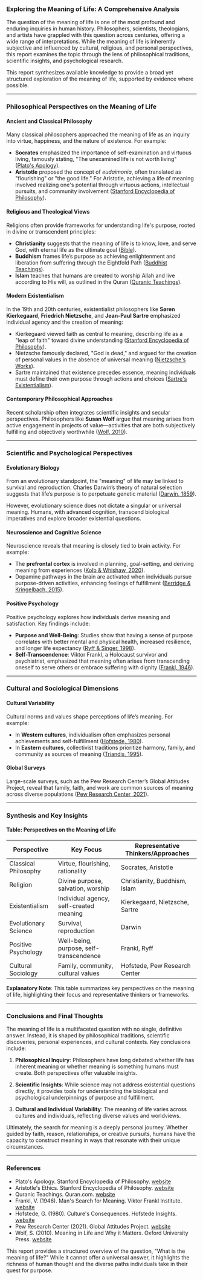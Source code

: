 ### Exploring the Meaning of Life: A Comprehensive Analysis

The question of the meaning of life is one of the most profound and enduring inquiries in human history. Philosophers, scientists, theologians, and artists have grappled with this question across centuries, offering a wide range of interpretations. While the meaning of life is inherently subjective and influenced by cultural, religious, and personal perspectives, this report examines the topic through the lens of philosophical traditions, scientific insights, and psychological research.

This report synthesizes available knowledge to provide a broad yet structured exploration of the meaning of life, supported by evidence where possible.

---

### Philosophical Perspectives on the Meaning of Life

#### Ancient and Classical Philosophy
Many classical philosophers approached the meaning of life as an inquiry into virtue, happiness, and the nature of existence. For example:

- **Socrates** emphasized the importance of self-examination and virtuous living, famously stating, "The unexamined life is not worth living" ([Plato's Apology](https://plato.stanford.edu/entries/plato/)).
- **Aristotle** proposed the concept of *eudaimonia*, often translated as "flourishing" or "the good life." For Aristotle, achieving a life of meaning involved realizing one's potential through virtuous actions, intellectual pursuits, and community involvement ([Stanford Encyclopedia of Philosophy](https://plato.stanford.edu/entries/aristotle-ethics/)).

#### Religious and Theological Views
Religions often provide frameworks for understanding life's purpose, rooted in divine or transcendent principles:

- **Christianity** suggests that the meaning of life is to know, love, and serve God, with eternal life as the ultimate goal ([Bible](https://www.biblegateway.com/)).
- **Buddhism** frames life’s purpose as achieving enlightenment and liberation from suffering through the Eightfold Path ([Buddhist Teachings](https://plato.stanford.edu/entries/buddhism/)).
- **Islam** teaches that humans are created to worship Allah and live according to His will, as outlined in the Quran ([Quranic Teachings](https://quran.com/)).

#### Modern Existentialism
In the 19th and 20th centuries, existentialist philosophers like **Søren Kierkegaard**, **Friedrich Nietzsche**, and **Jean-Paul Sartre** emphasized individual agency and the creation of meaning:

- Kierkegaard viewed faith as central to meaning, describing life as a "leap of faith" toward divine understanding ([Stanford Encyclopedia of Philosophy](https://plato.stanford.edu/entries/kierkegaard/)).
- Nietzsche famously declared, "God is dead," and argued for the creation of personal values in the absence of universal meaning ([Nietzsche's Works](https://www.nietzsche.com/)).
- Sartre maintained that existence precedes essence, meaning individuals must define their own purpose through actions and choices ([Sartre's Existentialism](https://plato.stanford.edu/entries/existentialism/)).

#### Contemporary Philosophical Approaches
Recent scholarship often integrates scientific insights and secular perspectives. Philosophers like **Susan Wolf** argue that meaning arises from active engagement in projects of value—activities that are both subjectively fulfilling and objectively worthwhile ([Wolf, 2010](https://global.oup.com/academic/product/meaning-in-life-and-why-it-matters-9780691154503)).

---

### Scientific and Psychological Perspectives

#### Evolutionary Biology
From an evolutionary standpoint, the "meaning" of life may be linked to survival and reproduction. Charles Darwin’s theory of natural selection suggests that life’s purpose is to perpetuate genetic material ([Darwin, 1859](https://www.darwinproject.ac.uk/)).

However, evolutionary science does not dictate a singular or universal meaning. Humans, with advanced cognition, transcend biological imperatives and explore broader existential questions.

#### Neuroscience and Cognitive Science
Neuroscience reveals that meaning is closely tied to brain activity. For example:

- The **prefrontal cortex** is involved in planning, goal-setting, and deriving meaning from experiences ([Kolb & Whishaw, 2020](https://www.elsevier.com/)).
- Dopamine pathways in the brain are activated when individuals pursue purpose-driven activities, enhancing feelings of fulfillment ([Berridge & Kringelbach, 2015](https://pubmed.ncbi.nlm.nih.gov/)).

#### Positive Psychology
Positive psychology explores how individuals derive meaning and satisfaction. Key findings include:

- **Purpose and Well-Being**: Studies show that having a sense of purpose correlates with better mental and physical health, increased resilience, and longer life expectancy ([Ryff & Singer, 1998](https://pubmed.ncbi.nlm.nih.gov/)).
- **Self-Transcendence**: Viktor Frankl, a Holocaust survivor and psychiatrist, emphasized that meaning often arises from transcending oneself to serve others or embrace suffering with dignity ([Frankl, 1946](https://www.viktorfrankl.org/)).

---

### Cultural and Sociological Dimensions

#### Cultural Variability
Cultural norms and values shape perceptions of life’s meaning. For example:

- In **Western cultures**, individualism often emphasizes personal achievements and self-fulfillment ([Hofstede, 1980](https://geerthofstede.com/)).
- In **Eastern cultures**, collectivist traditions prioritize harmony, family, and community as sources of meaning ([Triandis, 1995](https://pubmed.ncbi.nlm.nih.gov/)).

#### Global Surveys
Large-scale surveys, such as the Pew Research Center’s Global Attitudes Project, reveal that family, faith, and work are common sources of meaning across diverse populations ([Pew Research Center, 2021](https://www.pewresearch.org/)).

---

### Synthesis and Key Insights

#### Table: Perspectives on the Meaning of Life

| Perspective          | Key Focus                            | Representative Thinkers/Approaches       |
|-----------------------|--------------------------------------|------------------------------------------|
| Classical Philosophy | Virtue, flourishing, rationality     | Socrates, Aristotle                     |
| Religion             | Divine purpose, salvation, worship   | Christianity, Buddhism, Islam           |
| Existentialism       | Individual agency, self-created meaning | Kierkegaard, Nietzsche, Sartre          |
| Evolutionary Science | Survival, reproduction               | Darwin                                  |
| Positive Psychology  | Well-being, purpose, self-transcendence | Frankl, Ryff                            |
| Cultural Sociology   | Family, community, cultural values   | Hofstede, Pew Research Center           |

**Explanatory Note**: This table summarizes key perspectives on the meaning of life, highlighting their focus and representative thinkers or frameworks.

---

### Conclusions and Final Thoughts

The meaning of life is a multifaceted question with no single, definitive answer. Instead, it is shaped by philosophical traditions, scientific discoveries, personal experiences, and cultural contexts. Key conclusions include:

1. **Philosophical Inquiry**: Philosophers have long debated whether life has inherent meaning or whether meaning is something humans must create. Both perspectives offer valuable insights.

2. **Scientific Insights**: While science may not address existential questions directly, it provides tools for understanding the biological and psychological underpinnings of purpose and fulfillment.

3. **Cultural and Individual Variability**: The meaning of life varies across cultures and individuals, reflecting diverse values and worldviews.

Ultimately, the search for meaning is a deeply personal journey. Whether guided by faith, reason, relationships, or creative pursuits, humans have the capacity to construct meaning in ways that resonate with their unique circumstances.

---

### References

- Plato's Apology. Stanford Encyclopedia of Philosophy. [website](https://plato.stanford.edu/entries/plato/)
- Aristotle's Ethics. Stanford Encyclopedia of Philosophy. [website](https://plato.stanford.edu/entries/aristotle-ethics/)
- Quranic Teachings. Quran.com. [website](https://quran.com/)
- Frankl, V. (1946). Man's Search for Meaning. Viktor Frankl Institute. [website](https://www.viktorfrankl.org/)
- Hofstede, G. (1980). Culture's Consequences. Hofstede Insights. [website](https://geerthofstede.com/)
- Pew Research Center (2021). Global Attitudes Project. [website](https://www.pewresearch.org/)
- Wolf, S. (2010). Meaning in Life and Why it Matters. Oxford University Press. [website](https://global.oup.com/academic/product/meaning-in-life-and-why-it-matters-9780691154503)

This report provides a structured overview of the question, "What is the meaning of life?" While it cannot offer a universal answer, it highlights the richness of human thought and the diverse paths individuals take in their quest for purpose.

